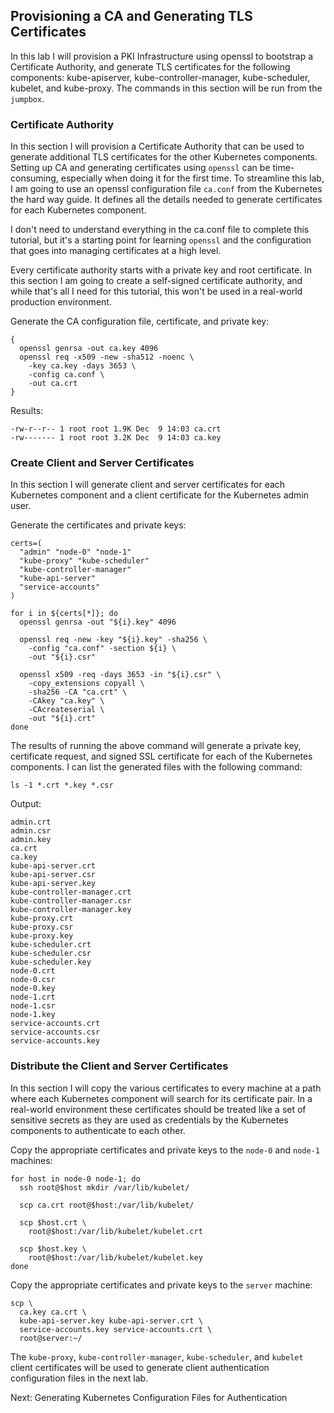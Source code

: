 ## Provisioning a CA and Generating TLS Certificates

In this lab I will provision a PKI Infrastructure using openssl to bootstrap a Certificate Authority, and generate TLS certificates for the following components: kube-apiserver, kube-controller-manager, kube-scheduler, kubelet, and kube-proxy. The commands in this section will be run from the `jumpbox`.

### Certificate Authority

In this section I will provision a Certificate Authority that can be used to generate additional TLS certificates for the other Kubernetes components. Setting up CA and generating certificates using `openssl` can be time-consuming, especially when doing it for the first time. To streamline this lab, I am going to use an openssl configuration file `ca.conf` from the Kubernetes the hard way guide. It defines all the details needed to generate certificates for each Kubernetes component.

I don't need to understand everything in the ca.conf file to complete this tutorial, but it's a starting point for learning `openssl` and the configuration that goes into managing certificates at a high level.

Every certificate authority starts with a private key and root certificate. In this section I am going to create a self-signed certificate authority, and while that's all I need for this tutorial, this won't be used in a real-world production environment.

Generate the CA configuration file, certificate, and private key:

```
{
  openssl genrsa -out ca.key 4096
  openssl req -x509 -new -sha512 -noenc \
    -key ca.key -days 3653 \
    -config ca.conf \
    -out ca.crt
}
```

Results:

```
-rw-r--r-- 1 root root 1.9K Dec  9 14:03 ca.crt
-rw------- 1 root root 3.2K Dec  9 14:03 ca.key
```

### Create Client and Server Certificates

In this section I will generate client and server certificates for each Kubernetes component and a client certificate for the Kubernetes admin user.

Generate the certificates and private keys:

```
certs=(
  "admin" "node-0" "node-1"
  "kube-proxy" "kube-scheduler"
  "kube-controller-manager"
  "kube-api-server"
  "service-accounts"
)
```

```
for i in ${certs[*]}; do
  openssl genrsa -out "${i}.key" 4096

  openssl req -new -key "${i}.key" -sha256 \
    -config "ca.conf" -section ${i} \
    -out "${i}.csr"
  
  openssl x509 -req -days 3653 -in "${i}.csr" \
    -copy_extensions copyall \
    -sha256 -CA "ca.crt" \
    -CAkey "ca.key" \
    -CAcreateserial \
    -out "${i}.crt"
done

```

The results of running the above command will generate a private key, certificate request, and signed SSL certificate for each of the Kubernetes components. I can list the generated files with the following command:

```
ls -1 *.crt *.key *.csr
```

Output:

```
admin.crt
admin.csr
admin.key
ca.crt
ca.key
kube-api-server.crt
kube-api-server.csr
kube-api-server.key
kube-controller-manager.crt
kube-controller-manager.csr
kube-controller-manager.key
kube-proxy.crt
kube-proxy.csr
kube-proxy.key
kube-scheduler.crt
kube-scheduler.csr
kube-scheduler.key
node-0.crt
node-0.csr
node-0.key
node-1.crt
node-1.csr
node-1.key
service-accounts.crt
service-accounts.csr
service-accounts.key
```

### Distribute the Client and Server Certificates

In this section I will copy the various certificates to every machine at a path where each Kubernetes component will search for its certificate pair. In a real-world environment these certificates should be treated like a set of sensitive secrets as they are used as credentials by the Kubernetes components to authenticate to each other.

Copy the appropriate certificates and private keys to the `node-0` and `node-1` machines:

```
for host in node-0 node-1; do
  ssh root@$host mkdir /var/lib/kubelet/
  
  scp ca.crt root@$host:/var/lib/kubelet/
    
  scp $host.crt \
    root@$host:/var/lib/kubelet/kubelet.crt
    
  scp $host.key \
    root@$host:/var/lib/kubelet/kubelet.key
done
```

Copy the appropriate certificates and private keys to the `server` machine:

```
scp \
  ca.key ca.crt \
  kube-api-server.key kube-api-server.crt \
  service-accounts.key service-accounts.crt \
  root@server:~/
```

The `kube-proxy`, `kube-controller-manager`, `kube-scheduler`, and `kubelet` client certificates will be used to generate client authentication configuration files in the next lab.

Next: Generating Kubernetes Configuration Files for Authentication